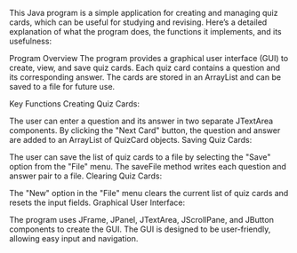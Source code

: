 This Java program is a simple application for creating and managing quiz cards, which can be useful for studying and revising. Here’s a detailed explanation of what the program does, the functions it implements, and its usefulness:

Program Overview
The program provides a graphical user interface (GUI) to create, view, and save quiz cards. Each quiz card contains a question and its corresponding answer. The cards are stored in an ArrayList and can be saved to a file for future use.

Key Functions
Creating Quiz Cards:

The user can enter a question and its answer in two separate JTextArea components.
By clicking the "Next Card" button, the question and answer are added to an ArrayList of QuizCard objects.
Saving Quiz Cards:

The user can save the list of quiz cards to a file by selecting the "Save" option from the "File" menu.
The saveFile method writes each question and answer pair to a file.
Clearing Quiz Cards:

The "New" option in the "File" menu clears the current list of quiz cards and resets the input fields.
Graphical User Interface:

The program uses JFrame, JPanel, JTextArea, JScrollPane, and JButton components to create the GUI.
The GUI is designed to be user-friendly, allowing easy input and navigation.
